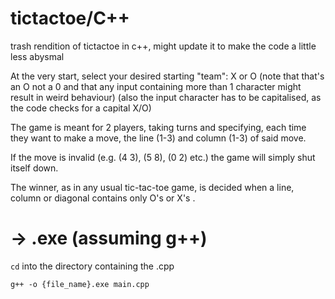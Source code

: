 # tictactoe/C++
trash rendition of tictactoe in c++, might update it to make the code a little less abysmal

At the very start, select your desired starting "team": X or O (note that that's an O not a 0 and that any input containing more than 1 character might result in weird behaviour)
(also the input character has to be capitalised, as the code checks for a capital X/O)

The game is meant for 2 players, taking turns and specifying, each time they want to make a move, the line (1-3) and column (1-3) of said move.

If the move is invalid (e.g. (4 3), (5 8), (0 2) etc.) the game will simply shut itself down.

The winner, as in any usual tic-tac-toe game, is decided when a line, column or diagonal contains only O's or X's .

# -> .exe (assuming g++)
`cd` into the directory containing the .cpp

`g++ -o {file_name}.exe main.cpp`
